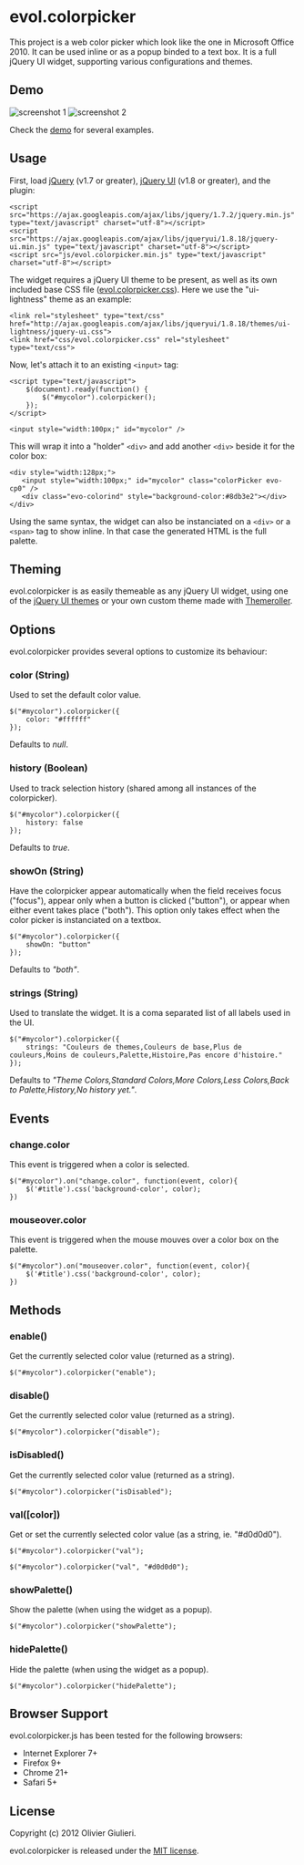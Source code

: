 # evol.colorpicker

This project is a web color picker which look like the one in Microsoft Office 2010. It can be used inline or as a popup binded to a text box.
It is a full jQuery UI widget, supporting various configurations and themes.

## Demo

![screenshot 1](https://raw.github.com/evoluteur/colorpicker/master/screenshot1.png) ![screenshot 2](https://raw.github.com/evoluteur/colorpicker/master/screenshot2.png)

Check the [demo](http://evoluteur.github.com/colorpicker/index.html) for several examples.


## Usage

First, load [jQuery](http://jquery.com/) (v1.7 or greater), [jQuery UI](http://jqueryui.com/) (v1.8 or greater), and the plugin:

    <script src="https://ajax.googleapis.com/ajax/libs/jquery/1.7.2/jquery.min.js" type="text/javascript" charset="utf-8"></script>
    <script src="https://ajax.googleapis.com/ajax/libs/jqueryui/1.8.18/jquery-ui.min.js" type="text/javascript" charset="utf-8"></script>
    <script src="js/evol.colorpicker.min.js" type="text/javascript" charset="utf-8"></script>

The widget requires a jQuery UI theme to be present, as well as its own included base CSS file ([evol.colorpicker.css](http://github.com/evoluteur/colorpicker/raw/master/css/evol.colorpicker.css)). Here we use the "ui-lightness" theme as an example:

    <link rel="stylesheet" type="text/css" href="http://ajax.googleapis.com/ajax/libs/jqueryui/1.8.18/themes/ui-lightness/jquery-ui.css">
    <link href="css/evol.colorpicker.css" rel="stylesheet" type="text/css">

Now, let's attach it to an existing `<input>` tag:

    <script type="text/javascript">
        $(document).ready(function() {
            $("#mycolor").colorpicker();
        });
    </script>

    <input style="width:100px;" id="mycolor" />

This will wrap it into a "holder" `<div>` and add another `<div>` beside it for the color box:

	<div style="width:128px;">
	   <input style="width:100px;" id="mycolor" class="colorPicker evo-cp0" />
	   <div class="evo-colorind" style="background-color:#8db3e2"></div>
	</div>

Using the same syntax, the widget can also be instanciated on a `<div>` or a `<span>` tag to show inline. In that case the generated HTML is the full palette.


## Theming

evol.colorpicker is as easily themeable as any jQuery UI widget, using one of the [jQuery UI themes](http://jqueryui.com/themeroller/#themeGallery) or your own custom theme made with [Themeroller](http://jqueryui.com/themeroller/).


## Options

evol.colorpicker provides several options to customize its behaviour:

### color (String)

Used to set the default color value.

    $("#mycolor").colorpicker({
        color: "#ffffff"
    });

Defaults to *null*.

### history (Boolean)

Used to track selection history (shared among all instances of the colorpicker).

    $("#mycolor").colorpicker({
        history: false
    });

Defaults to *true*.

### showOn (String)

Have the colorpicker appear automatically when the field receives focus ("focus"), appear only when a button is clicked ("button"), or appear when either event takes place ("both").
This option only takes effect when the color picker is instanciated on a textbox.

    $("#mycolor").colorpicker({
        showOn: "button"
    });

Defaults to *"both"*.

### strings (String)

Used to translate the widget. It is a coma separated list of all labels used in the UI. 

    $("#mycolor").colorpicker({
        strings: "Couleurs de themes,Couleurs de base,Plus de couleurs,Moins de couleurs,Palette,Histoire,Pas encore d'histoire."
    });

Defaults to *"Theme Colors,Standard Colors,More Colors,Less Colors,Back to Palette,History,No history yet."*.

## Events

### change.color

This event is triggered when a color is selected.

    $("#mycolor").on("change.color", function(event, color){
        $('#title').css('background-color', color);
    })

### mouseover.color

This event is triggered when the mouse mouves over a color box on the palette.

    $("#mycolor").on("mouseover.color", function(event, color){
        $('#title').css('background-color', color);
    })


## Methods

### enable()
Get the currently selected color value (returned as a string).

    $("#mycolor").colorpicker("enable");

### disable()
Get the currently selected color value (returned as a string).

    $("#mycolor").colorpicker("disable");

### isDisabled()
Get the currently selected color value (returned as a string).

    $("#mycolor").colorpicker("isDisabled");

### val([color])
Get or set the currently selected color value (as a string, ie. "#d0d0d0").

    $("#mycolor").colorpicker("val");

    $("#mycolor").colorpicker("val", "#d0d0d0");

### showPalette()
Show the palette (when using the widget as a popup).

    $("#mycolor").colorpicker("showPalette");

### hidePalette()
Hide the palette (when using the widget as a popup).

    $("#mycolor").colorpicker("hidePalette");

## Browser Support

evol.colorpicker.js has been tested for the following browsers:

  - Internet Explorer 7+
  - Firefox 9+
  - Chrome 21+
  - Safari 5+


## License

Copyright (c) 2012 Olivier Giulieri.

evol.colorpicker is released under the [MIT license](http://github.com/evoluteur/colorpicker/raw/master/LICENSE.md).

